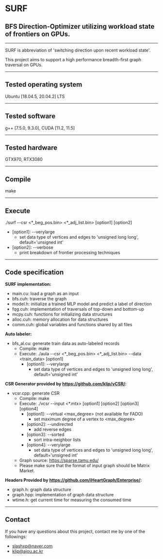 # SURF
## BFS Direction-Optimizer utilizing workload state of frontiers on GPUs.
---
SURF is abbreviation of 'switching direction upon recent workload state'.

This project aims to support a high performance breadth-first graph traversal on GPUs.

---
Tested operating system
-----
Ubuntu \[18.04.5, 20.04.2\] LTS

---
Tested software
-----
g++ \[7.5.0, 9.3.0\], CUDA \[11.2, 11.5\]

---
Tested hardware
-----
GTX970, RTX3080

---
Compile
-----
make

---
Execute
-----
./surf --csr \<\*_beg_pos.bin\> \<\*_adj_list.bin\> \[option1\] \[option2\]
- \[option1\]: --verylarge
    - set data type of vertices and edges to 'unsigned long long', default='unsigned int'
- \[option2\]: --verbose
    - print breakdown of frontier processing techniques

---
Code specification
-----
__SURF implementation:__
- main.cu: load a graph as an input
- bfs.cuh: traverse the graph
- model.h: initialize a trained MLP model and predict a label of direction
- fqg.cuh: implementation of traversals of top-down and bottom-up
- mcpy.cuh: functions for initializing data structures
- alloc.cuh: memory allocation for data structures
- comm.cuh: global variables and functions shared by all files

__Auto labeler:__
- bfs_al.cu: generate train data as auto-labeled records
    - Compile: make
    - Execute: ./aula --csr \<\*_beg_pos.bin\> \<\*_adj_list.bin\> --data \<train_data\> \[option1\]
      - \[option1\]: --verylarge
        - set data type of vertices and edges to 'unsigned long long', default='unsigned int'

__CSR Generator provided by https://github.com/kljp/vCSR/:__
- vcsr.cpp: generate CSR
    - Compile: make
    - Execute: ./vcsr --input \<\*.mtx\> \[option1\] \[option2\] \[option3\] \[option4\]
      - \[option1\]: --virtual \<max\_degree\> \(not available for FADO\)
        - set maximum degree of a vertex to \<max\_degree\>
      - \[option2\]: --undirected
        - add reverse edges
      - \[option3\]: --sorted
        - sort intra-neighbor lists
      - \[option4\]: --verylarge
        - set data type of vertices and edges to 'unsigned long long', default='unsigned int'
    - Graph source: https://sparse.tamu.edu/
    - Please make sure that the format of input graph should be Matrix Market.

__Headers Provided by https://github.com/iHeartGraph/Enterprise/:__
- graph.h: graph data structure
- graph.hpp: implementation of graph data structure
- wtime.h: get current time for measuring the consumed time
---
Contact
-----
If you have any questions about this project, contact me by one of the followings:
- slashxp@naver.com
- kljp@ajou.ac.kr